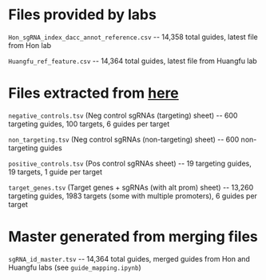 # Files provided by labs
`Hon_sgRNA_index_dacc_annot_reference.csv` -- 14,358 total guides, latest file from Hon lab

`Huangfu_ref_feature.csv` -- 14,364 total guides, latest file from Huangfu lab

# Files extracted from [here](https://docs.google.com/spreadsheets/d/1WcVgLllWrtO_-h5Ry07WS_ovomRcyznQdZrx2KOntEU/edit?gid=1430289032#gid=1430289032)
`negative_controls.tsv` (Neg control sgRNAs (targeting) sheet) -- 600 targeting guides, 100 targets, 6 guides per target

`non_targeting.tsv` (Neg control sgRNAs (non-targeting) sheet) -- 600 non-targeting guides

`positive_controls.tsv` (Pos control sgRNAs sheet) -- 19 targeting guides, 19 targets, 1 guide per target

`target_genes.tsv` (Target genes + sgRNAs (with alt prom) sheet) -- 13,260 targeting guides, 1983 targets (some with multiple promoters), 6 guides per target

# Master generated from merging files
`sgRNA_id_master.tsv` -- 14,364 total guides, merged guides from Hon and Huangfu labs (see `guide_mapping.ipynb`)
